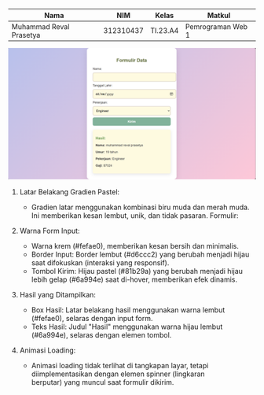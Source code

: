 | Nama                    | NIM        | Kelas   | Matkul            |
|-------------------------|------------|---------|-------------------|
| Muhammad Reval Prasetya | 312310437  | TI.23.A4| Pemrograman Web 1 |


![alt text](https://github.com/Reval2703/Lab7Web/blob/main/Screenshot%202024-11-16%20105909.png)


1. Latar Belakang Gradien Pastel:

    - Gradien latar menggunakan kombinasi biru muda dan merah muda. Ini memberikan kesan lembut, unik, dan tidak pasaran.
      Formulir:

2. Warna Form Input:
    - Warna krem (#fefae0), memberikan kesan bersih dan minimalis.
    - Border Input: Border lembut (#d6ccc2) yang berubah menjadi hijau saat difokuskan (interaksi yang responsif).
    - Tombol Kirim: Hijau pastel (#81b29a) yang berubah menjadi hijau lebih gelap (#6a994e) saat di-hover, memberikan efek         dinamis.
      
3. Hasil yang Ditampilkan:
    -  Box Hasil: Latar belakang hasil menggunakan warna lembut (#fefae0), selaras dengan input form.
    -  Teks Hasil: Judul "Hasil" menggunakan warna hijau lembut (#6a994e), selaras dengan elemen tombol.

4. Animasi Loading:
    -  Animasi loading tidak terlihat di tangkapan layar, tetapi diimplementasikan dengan elemen spinner (lingkaran       
       berputar) yang muncul saat formulir dikirim.
       
